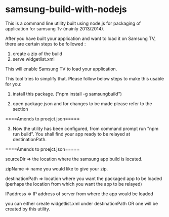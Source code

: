# samsung-build-with-nodejs
This is a command line utility built using node.js for packaging of application for samsung Tv (mainly 2013/2014).


After you have built your application and want to load it on Samsung TV, there are certain steps to be followed : 
1. create a zip of the build 
2. serve widgetlist.xml 

This will enable Samsung TV to load your application. 

This tool tries to simplify that. Please follow below steps to make this usable for you: 

1. install this package. ("npm install -g samsungbuild")

2. open package.json and for changes to be made please refer to the section 

====Amends to proejct.json=====

3. Now the utility has been configured, from command prompt run "npm run build". You shall find your app ready to be relayed at destinationPath.

====Amends to proejct.json=====

sourceDir => the location where the samsung app build is located.

zipName => name you would like to give your zip.

destinationPath => location where you want the packaged app to be loaded (perhaps the location from which you want the app to be relayed)

IPaddress => IP address of server from where the app would be loaded

you can either create widgetlist.xml under destinationPath OR one will be created by this utility. 




